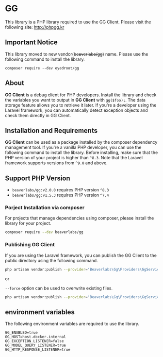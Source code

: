 # GG

This library is a PHP library required to use the GG Client. Please visit the following site: http://phpgg.kr

## Important Notice

This library moved to new vendor(~~beaverlabs/gg~~) name. Please use the following command to install the library.

```shell
composer require --dev eyedroot/gg
```

## About

**GG Client** is a debug client for PHP developers. Install the library and check the variables you want to output in **GG Client** with `gg($foo);`. The data storage feature allows you to retrieve it later. If you're a developer using the Laravel framework, you can automatically detect exception objects and check them directly in GG Client.

## Installation and Requirements

**GG Client** can be used as a package installed by the composer dependency management tool. If you're a vanilla PHP developer, you can use the following command to install the library. Before installing, make sure that the PHP version of your project is higher than `^8.3`. Note that the Laravel framework supports versions from `^9.0` and above.

## Support PHP Version

- `beaverlabs/gg:v2.0.0` requires PHP version `^8.3`
- `beaverlabs/gg:v1.5.3` requires PHP version `^7.4`

### Porject Installation via composer

For projects that manage dependencies using composer, please install the library for your project.

```bash
composer require --dev beaverlabs/gg
```

### Publishing GG Client

If you are using the Laravel framework, you can publish the GG Client to the public directory using the following command.

```bash
php artisan vendor:publish --provider="Beaverlabs\Gg\Providers\GgServiceProvider"
```

or

`--force` option can be used to overwrite existing files.

```bash
php artisan vendor:publish --provider="Beaverlabs\Gg\Providers\GgServiceProvider" --force
```

## environment variables

The following environment variables are required to use the library.

```dotenv
GG_ENABLED=true
GG_HOST=host.docker.internal
GG_EXCEPTION_LISTENER=false
GG_MODEL_QUERY_LISTENER=true
GG_HTTP_RESPONSE_LISTENER=true
```
